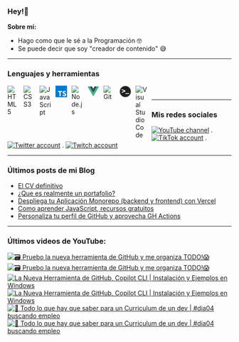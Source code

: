 ### Hey!👋
**Sobre mí:**
- Hago como que le sé a la Programación 🤓 
- Se puede decir que soy "creador de contenido" 😅

---
### Lenguajes y herramientas

<img align="left" alt="HTML5" width="26px" src="https://cdn.jsdelivr.net/gh/devicons/devicon/icons/html5/html5-original.svg" style="padding-right:10px;" />
<img align="left" alt="CSS3" width="26px" src="https://cdn.jsdelivr.net/gh/devicons/devicon/icons/css3/css3-original.svg" style="padding-right:10px;" />
<img align="left" alt="JavaScript" width="26px" src="https://cdn.jsdelivr.net/gh/devicons/devicon/icons/javascript/javascript-original.svg" style="padding-right:10px;" />
<img align="left" alt="Typescript" width="26px" src="https://raw.githubusercontent.com/github/explore/80688e429a7d4ef2fca1e82350fe8e3517d3494d/topics/typescript/typescript.png" style="padding-right:10px;" />
<img align="left" alt="Node.js" width="26px" src="https://cdn.jsdelivr.net/gh/devicons/devicon/icons/nodejs/nodejs-original.svg" style="padding-right:10px;" />
<img align="left" alt="Vue" width="26px" src="https://raw.githubusercontent.com/github/explore/80688e429a7d4ef2fca1e82350fe8e3517d3494d/topics/vue/vue.png" style="padding-right:10px;" />
<img align="left" alt="Git" width="26px" src="https://cdn.jsdelivr.net/gh/devicons/devicon/icons/git/git-original.svg" style="padding-right:10px;" />
<img align="left" alt="Terminal" width="26px" src="https://raw.githubusercontent.com/github/explore/d92924b1d925bb134e308bd29c9de6c302ed3beb/topics/terminal/terminal.png" style="padding-right:10px;" />
<img align="left" alt="Visual Studio Code" width="26px" src="https://cdn.jsdelivr.net/gh/devicons/devicon/icons/vscode/vscode-original.svg" style="padding-right:10px;" />

<br>

---
### Mis redes sociales

[![YouTube channel](https://img.shields.io/youtube/channel/subscribers/UCKMWXwHYoy920OFEN_BM5VQ?style=social)](https://www.youtube.com/@doneberdev)
 . [![TikTok account](https://img.shields.io/endpoint?logo=TikTok&style=social&url=https%3A%2F%2Fdoneber.dev%2Ftiktok-counter%2F)](https://www.tiktok.com/@doneberdev)
 . [![Twitter account](https://img.shields.io/twitter/follow/doneberdev?label=Followers&style=social)](https://twitter.com/doneberdev)
 . [![Twitch account](https://img.shields.io/twitch/status/doneberdev?style=social)](https://twitch.tv/doneberdev)
 
---
### Últimos posts de mi Blog

<!-- BLOG-POST-LIST:START -->
- [El CV definitivo](https://doneber.dev/blog/el-cv-definitivo/)
- [¿Que es realmente un portafolio?](https://doneber.dev/blog/que-es-realmente-un-portafolio/)
- [Despliega tu Aplicación Monorepo &lpar;backend y frontend&rpar; con Vercel](https://doneber.dev/blog/despliega-tu-aplicaci%C3%B3n-monorepo-backend-y-frontend-con-vercel/)
- [Como aprender JavaScript, recursos gratuitos](https://doneber.dev/blog/como-aprender-javascript-recursos-gratuitos/)
- [Personaliza tu perfil de GitHub y aprovecha GH Actions](https://doneber.dev/blog/personaliza-tu-perfil-de-github-y-aprovecha-gh-actions/)
<!-- BLOG-POST-LIST:END -->
 
---
### Últimos videos de YouTube:

<!-- BEGIN YOUTUBE-CARDS -->
[![🗃️ Pruebo la nueva herramienta de GitHub y me organiza TODO!😱](https://ytcards.demolab.com/?id=AVplj3Se4VM&title=%F0%9F%97%83%EF%B8%8F+Pruebo+la+nueva+herramienta+de+GitHub+y+me+organiza+TODO%21%F0%9F%98%B1&lang=en&timestamp=1680194631&background_color=%230f0f0f&title_color=%23ffffff&stats_color=%23dedede&width=250&duration=59 "🗃️ Pruebo la nueva herramienta de GitHub y me organiza TODO!😱")](https://www.youtube.com/watch?v=AVplj3Se4VM#gh-dark-mode-only)[![🗃️ Pruebo la nueva herramienta de GitHub y me organiza TODO!😱](https://ytcards.demolab.com/?id=AVplj3Se4VM&title=%F0%9F%97%83%EF%B8%8F+Pruebo+la+nueva+herramienta+de+GitHub+y+me+organiza+TODO%21%F0%9F%98%B1&lang=en&timestamp=1680194631&background_color=%230d1117&title_color=%23ffffff&stats_color=%23dedede&width=250&duration=59 "🗃️ Pruebo la nueva herramienta de GitHub y me organiza TODO!😱")](https://www.youtube.com/watch?v=AVplj3Se4VM#gh-light-mode-only)
[![La Nueva Herramienta de GitHub, Copilot CLI | Instalación y Ejemplos en Windows](https://ytcards.demolab.com/?id=u-aX4yDkT2A&title=La+Nueva+Herramienta+de+GitHub%2C+Copilot+CLI+%7C+Instalaci%C3%B3n+y+Ejemplos+en+Windows&lang=en&timestamp=1680143409&background_color=%230f0f0f&title_color=%23ffffff&stats_color=%23dedede&width=250&duration=1130 "La Nueva Herramienta de GitHub, Copilot CLI | Instalación y Ejemplos en Windows")](https://www.youtube.com/watch?v=u-aX4yDkT2A#gh-dark-mode-only)[![La Nueva Herramienta de GitHub, Copilot CLI | Instalación y Ejemplos en Windows](https://ytcards.demolab.com/?id=u-aX4yDkT2A&title=La+Nueva+Herramienta+de+GitHub%2C+Copilot+CLI+%7C+Instalaci%C3%B3n+y+Ejemplos+en+Windows&lang=en&timestamp=1680143409&background_color=%230d1117&title_color=%23ffffff&stats_color=%23dedede&width=250&duration=1130 "La Nueva Herramienta de GitHub, Copilot CLI | Instalación y Ejemplos en Windows")](https://www.youtube.com/watch?v=u-aX4yDkT2A#gh-light-mode-only)
[![📄 Todo lo que hay que saber para un Curriculum de un dev | #dia04 buscando empleo](https://ytcards.demolab.com/?id=65l1gcS8Xmo&title=%F0%9F%93%84+Todo+lo+que+hay+que+saber+para+un+Curriculum+de+un+dev+%7C+%23dia04+buscando+empleo&lang=en&timestamp=1679090408&background_color=%230f0f0f&title_color=%23ffffff&stats_color=%23dedede&width=250&duration=1590 "📄 Todo lo que hay que saber para un Curriculum de un dev | #dia04 buscando empleo")](https://www.youtube.com/watch?v=65l1gcS8Xmo#gh-dark-mode-only)[![📄 Todo lo que hay que saber para un Curriculum de un dev | #dia04 buscando empleo](https://ytcards.demolab.com/?id=65l1gcS8Xmo&title=%F0%9F%93%84+Todo+lo+que+hay+que+saber+para+un+Curriculum+de+un+dev+%7C+%23dia04+buscando+empleo&lang=en&timestamp=1679090408&background_color=%230d1117&title_color=%23ffffff&stats_color=%23dedede&width=250&duration=1590 "📄 Todo lo que hay que saber para un Curriculum de un dev | #dia04 buscando empleo")](https://www.youtube.com/watch?v=65l1gcS8Xmo#gh-light-mode-only)
<!-- END YOUTUBE-CARDS -->
